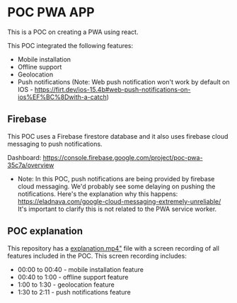 # POC PWA APP

This is a POC on creating a PWA using react.

This POC integrated the following features:

- Mobile installation
- Offline support
- Geolocation
- Push notifications (Note: Web push notification won't work by default on IOS - https://firt.dev/ios-15.4b#web-push-notifications-on-ios%EF%BC%8Dwith-a-catch)

## Firebase

This POC uses a Firebase firestore database and it also uses firebase cloud messaging to push notifications.

Dashboard: https://console.firebase.google.com/project/poc-pwa-35c7a/overview

- Note: In this POC, push notifications are being provided by firebase cloud messaging. We'd probably see some delaying on pushing the notifications. Here's the explanation why this happens: https://eladnava.com/google-cloud-messaging-extremely-unreliable/
  It's important to clarify this is not related to the PWA service worker.

## POC explanation

This repository has a [explanation.mp4"](./explanation.mp4) file with a screen recording of all features included in the POC. This screen recording includes:

- 00:00 to 00:40 - mobile installation feature
- 00:40 to 1:00 - offline support feature
- 1:00 to 1:30 - geolocation feature
- 1:30 to 2:11 - push notifications feature

